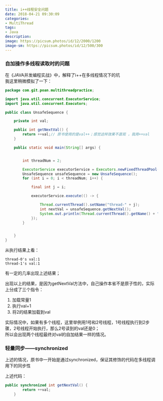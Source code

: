 ```yaml
---
title: i++线程安全问题
date: 2018-04-21 09:30:09
categories:
- MultiThread
tags:
- Java
description:
image: https://picsum.photos/id/12/2000/1200
image-sm: https://picsum.photos/id/12/500/300
---
```


### 自加操作多线程读取时的问题
在《JAVA并发编程实战》中，解释了i++在多线程情况下的坑  
我这里稍微模拟了一下：  
```java
package com.git.poan.multithreadpractice;

import java.util.concurrent.ExecutorService;
import java.util.concurrent.Executors;

public class UnsafeSequence {

    private int val;

    public int getNextVal() {
        return ++val;// 原书使用的是val++；感觉这样效果不直观 ，我用++val
    }

    public static void main(String[] args) {


        int threadNum = 2;

        ExecutorService executorService = Executors.newFixedThreadPool(threadNum);
        UnsafeSequence unsafeSequence = new UnsafeSequence();
        for (int i = 0; i < threadNum; i++) {

            final int j = i;

            executorService.execute(() -> {

                Thread.currentThread().setName("thread-" + j);
                int nextVal = unsafeSequence.getNextVal();
                System.out.println(Thread.currentThread().getName() + "'s val:" + nextVal);
            });
        }


    }
}

```  
从执行结果上看：
```
thread-0's val:1
thread-1's val:1
```
有一定的几率出现上述结果；

出现以上的结果，是因为getNextVal方法中，自己操作本省不是原子性的，实际上分成了三个指令：  
1. 加载常量1
2. 执行val+1
3. 将2的结果加载到val  

实际情况中，如果有多个线程，这里举例用1号和2号线程，1号线程执行到2步骤，2号线程开始执行，那么2号读到的val还是0；  
所以会出现两个线程最终对val的自加结果一样的情况。  



### 轻量同步——synchronized  
上述的情况，原书中一开始是通过synchronized，保证其修饰的代码在多线程调用下的同步性  

上述代码：  
```java
public synchronized int getNextVal() {
        return ++val;
    }
```

